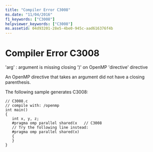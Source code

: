 ```yaml
---
title: "Compiler Error C3008"
ms.date: "11/04/2016"
f1_keywords: ["C3008"]
helpviewer_keywords: ["C3008"]
ms.assetid: 04d93201-28e5-4be0-945c-aad616376f4b
---
```

# Compiler Error C3008

'arg' : argument is missing closing ')' on OpenMP 'directive' directive

An OpenMP directive that takes an argument did not have a closing parenthesis.

The following sample generates C3008:

```
// C3008.c
// compile with: /openmp
int main()
{
   int x, y, z;
   #pragma omp parallel shared(x   // C3008
   // Try the following line instead:
   #pragma omp parallel shared(x)
   {
   }
}
```